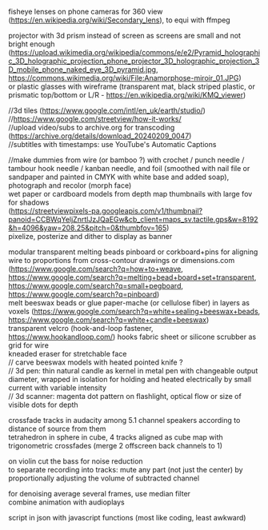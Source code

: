   
fisheye lenses on phone cameras for 360 view (https://en.wikipedia.org/wiki/Secondary_lens), to equi with ffmpeg  
  
projector with 3d prism instead of screen as screens are small and not bright enough (https://upload.wikimedia.org/wikipedia/commons/e/e2/Pyramid_holographic_3D_holographic_projection_phone_projector_3D_holographic_projection_3D_mobile_phone_naked_eye_3D_pyramid.jpg, https://commons.wikimedia.org/wiki/File:Anamorphose-miroir_01.JPG)  
or plastic glasses with wireframe (transparent mat, black striped plastic, or prismatic top/bottom or L/R - https://en.wikipedia.org/wiki/KMQ_viewer)  
  
//3d tiles (https://www.google.com/intl/en_uk/earth/studio/)  
//https://www.google.com/streetview/how-it-works/  
//upload video/subs to archive.org for transcoding (https://archive.org/details/download_20240209_0047)  
//subtitles with timestamps: use YouTube's Automatic Captions  
  
//make dummies from wire (or bamboo ?) with crochet / punch needle / tambour hook needle / kanban needle, and foil (smoothed with nail file or sandpaper and painted in CMYK with white base and added soap), photograph and recolor (morph face)  
wet paper or cardboard models from depth map thumbnails with large fov for shadows  
(https://streetviewpixels-pa.googleapis.com/v1/thumbnail?panoid=CCBWqYeljZnrtlJzJQaEGw&cb_client=maps_sv.tactile.gps&w=8192&h=4096&yaw=208.25&pitch=0&thumbfov=165)  
pixelize, posterize and dither to display as banner  

modular transparent melting beads pinboard or corkboard+pins for aligning wire to proportions from cross-contour drawings or dimensions.com  
(https://www.google.com/search?q=how+to+weave, https://www.google.com/search?q=melting+bead+board+set+transparent, https://www.google.com/search?q=small+pegboard, https://www.google.com/search?q=pinboard)  
melt beeswax beads or glue paper-mache (or cellulose fiber) in layers as voxels (https://www.google.com/search?q=white+sealing+beeswax+beads, https://www.google.com/search?q=white+candle+beeswax)  
transparent velcro (hook-and-loop fastener, https://www.hookandloop.com/) hooks fabric sheet or silicone scrubber as grid for wire  
kneaded eraser for stretchable face  
// carve beeswax models with heated pointed knife ?  
// 3d pen: thin natural candle as kernel in metal pen with changeable output diameter, wrapped in isolation for holding and heated electrically by small current with variable intensity  
// 3d scanner: magenta dot pattern on flashlight, optical flow or size of visible dots for depth  
  
crossfade tracks in audacity among 5.1 channel speakers according to distance of source from them  
tetrahedron in sphere in cube, 4 tracks aligned as cube map with trigonometric crossfades (merge 2 offscreen back channels to 1)  
  
on violin cut the bass for noise reduction  
to separate recording into tracks: mute any part (not just the center) by proportionally adjusting the volume of subtracted channel    
  
for denoising average several frames, use median filter  
combine animation with audioplays  
  
script in json with javascript functions (most like coding, least awkward)  
